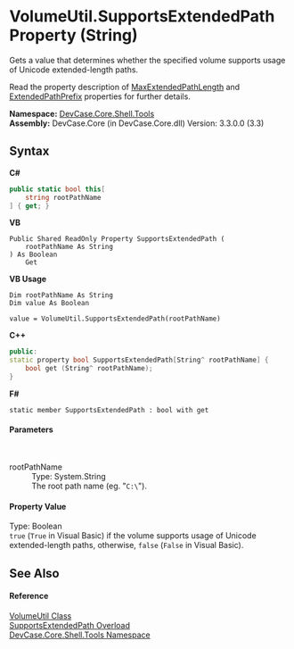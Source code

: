 # VolumeUtil.SupportsExtendedPath Property (String)
 

Gets a value that determines whether the specified volume supports usage of Unicode extended-length paths. 

 Read the property description of <a href="F_DevCase_Core_Shell_Tools_VolumeUtil_MaxExtendedPathLength">MaxExtendedPathLength</a> and <a href="F_DevCase_Core_Shell_Tools_VolumeUtil_ExtendedPathPrefix">ExtendedPathPrefix</a> properties for further details.

**Namespace:**&nbsp;<a href="N_DevCase_Core_Shell_Tools">DevCase.Core.Shell.Tools</a><br />**Assembly:**&nbsp;DevCase.Core (in DevCase.Core.dll) Version: 3.3.0.0 (3.3)

## Syntax

**C#**<br />
``` C#
public static bool this[
	string rootPathName
] { get; }
```

**VB**<br />
``` VB
Public Shared ReadOnly Property SupportsExtendedPath ( 
	rootPathName As String
) As Boolean
	Get
```

**VB Usage**<br />
``` VB Usage
Dim rootPathName As String
Dim value As Boolean

value = VolumeUtil.SupportsExtendedPath(rootPathName)

```

**C++**<br />
``` C++
public:
static property bool SupportsExtendedPath[String^ rootPathName] {
	bool get (String^ rootPathName);
}
```

**F#**<br />
``` F#
static member SupportsExtendedPath : bool with get

```


#### Parameters
&nbsp;<dl><dt>rootPathName</dt><dd>Type: System.String<br />The root path name (eg. "`C:\`").</dd></dl>

#### Property Value
Type: Boolean<br />`true` (`True` in Visual Basic) if the volume supports usage of Unicode extended-length paths, otherwise, `false` (`False` in Visual Basic).

## See Also


#### Reference
<a href="T_DevCase_Core_Shell_Tools_VolumeUtil">VolumeUtil Class</a><br /><a href="Overload_DevCase_Core_Shell_Tools_VolumeUtil_SupportsExtendedPath">SupportsExtendedPath Overload</a><br /><a href="N_DevCase_Core_Shell_Tools">DevCase.Core.Shell.Tools Namespace</a><br />